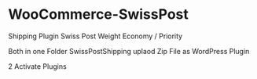 # WooCommerce-SwissPost
Shipping Plugin Swiss Post Weight Economy / Priority

Both in one Folder SwissPostShipping uplaod Zip File as WordPress Plugin

2 Activate Plugins 

